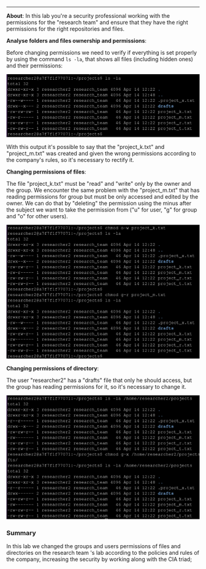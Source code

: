 ___
**About**: In this lab you're a security professional working with the permissions for the "research team" and ensure that they have the right permissions for the right repositories and files.

**Analyse folders and files ownership and permissions**:
	
Before changing permissions we need to verify if everything is set properly by using the command `ls -la`, that shows all files (including hidden ones) and their permissions:

![Showing files and directories permissions](images/01_show_files_dir_permissions.png)

With this output it's possible to say that the "project_k.txt" and "project_m.txt" was created and given the wrong permissions according to the company's rules, so it's necessary to rectify it.

**Changing permissions of files**:
	
The file "project_k.txt" must be "read" and "write" only by the owner and the group.
We encounter the same problem with the "project_m.txt" that has reading permissions for group but must be only accessed and edited by the owner.
We can do that by "deleting" the permission using the minus after the subject we want to take the permission from ("u" for user, "g" for group and "o" for other users).

![](images/02_changing_files_permissions.png)


**Changing permissions of directory**:
	
The user "researcher2" has a "drafts" file that only he should access, but the group has reading permissions for it, so it's necessary to change it.

![Changing directory permission](images/03_changing_dir_permission.png)

### Summary
In this lab we changed the groups and users permissions of files and directories on the research team 's lab according to the policies and rules of the company, increasing the security by working along with the CIA triad;
